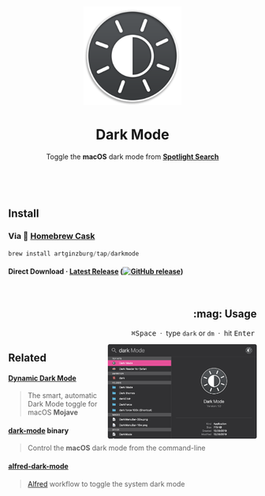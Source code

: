 <div align="center">
  <img src="icon256.png" width="200" height="200">
	<h1>Dark Mode</h1>
	<p>
		Toggle the <b>macOS</b> dark mode from <b><a href="//support.apple.com/en-us/HT204014">Spotlight Search</a></b>
	</p>
	<br>
	<br>
	<br>
</div>

## Install

### Via :beer: [Homebrew Cask](//brew.sh)

```powershell
brew install artginzburg/tap/darkmode
```

#### Direct Download · **[Latest Release](//github.com/artginzburg/DarkMode/releases/latest/download/DarkMode.zip) ([![GitHub release](https://img.shields.io/github/release/artginzburg/darkmode?label=%20&color=gray)](//github.com/artginzburg/DarkMode/releases))**

<br>

<h2 align="right">:mag: Usage</h2>

<p align="right"><kbd>⌘</kbd><kbd>Space</kbd> &nbsp·&nbsp type <code>dark</code> or <code>dm</code> &nbsp·&nbsp hit <kbd>Enter</kbd>&nbsp</p>

<img alt="Spotlight" align="right" src="spotlight.png" width="60%">

## Related

#### [Dynamic Dark Mode](//apollozhu.github.io/Dynamic-Dark-Mode/)

> The smart, automatic Dark Mode toggle for macOS **Mojave**

#### [dark-mode](//github.com/sindresorhus/dark-mode) binary

> Control the **macOS** dark mode from the command-line

#### [alfred-dark-mode](//github.com/sindresorhus/alfred-dark-mode)

> [Alfred](//www.alfredapp.com) workflow to toggle the system dark mode
